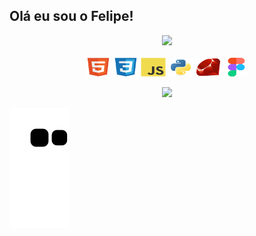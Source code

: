 ## Olá eu sou o Felipe!

<div align="center">
  <a href="https://github.com/feglt">
</a>
  <img height="180em" src="https://github-readme-stats-sigma-five.vercel.app/api/top-langs/?username=felipegalati&layout=compact&langs_count=7&theme=tokyonight"/>
</div>

<div align="center" valign="top" style="display: inline_block"><br>
  <img align="center" alt="Felipe-HTML" height="30" width="40" src="https://raw.githubusercontent.com/devicons/devicon/master/icons/html5/html5-original.svg">
  <img align="center" alt="Felipe-CSS" height="30" width="40" src="https://raw.githubusercontent.com/devicons/devicon/master/icons/css3/css3-original.svg">
  <img align="center" alt="Felipe-javascript" height="30" width="40" src="https://raw.githubusercontent.com/devicons/devicon/master/icons/javascript/javascript-original.svg">
  <img align="center" alt="Felipe-Python" height="30" width="40" src="https://raw.githubusercontent.com/devicons/devicon/master/icons/python/python-original.svg">
  <img align="center" alt="Felipe-ruby" height="30" width="40" src="https://raw.githubusercontent.com/devicons/devicon/master/icons/ruby/ruby-original.svg">
  <img align="center" alt="Felipe-figma" height="30" width="40" src="https://raw.githubusercontent.com/devicons/devicon/master/icons/figma/figma-original.svg">
</div><br>

<div align="center">
  <a href="https://www.instagram.com/feglt/" target="_blank"><img src="https://img.shields.io/badge/-Instagram-%23E4405F?style=for-the-badge&logo=instagram&logoColor=white" target="_blank"></a>
</div>

![Snake animation](https://github.com/felipegalati/felipegalati/blob/output/github-contribution-grid-snake.svg)
